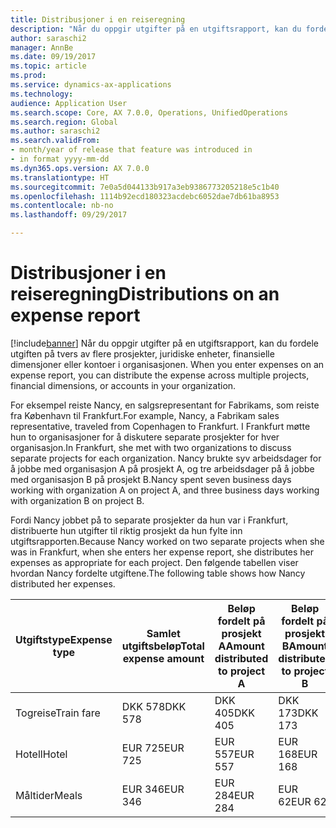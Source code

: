 ```yaml
---
title: Distribusjoner i en reiseregning
description: "Når du oppgir utgifter på en utgiftsrapport, kan du fordele utgiften på tvers av flere prosjekter, juridiske enheter eller kontoer i organisasjonen."
author: saraschi2
manager: AnnBe
ms.date: 09/19/2017
ms.topic: article
ms.prod: 
ms.service: dynamics-ax-applications
ms.technology: 
audience: Application User
ms.search.scope: Core, AX 7.0.0, Operations, UnifiedOperations
ms.search.region: Global
ms.author: saraschi2
ms.search.validFrom:
- month/year of release that feature was introduced in
- in format yyyy-mm-dd
ms.dyn365.ops.version: AX 7.0.0
ms.translationtype: HT
ms.sourcegitcommit: 7e0a5d044133b917a3eb9386773205218e5c1b40
ms.openlocfilehash: 1114b92ecd180323acdebc6052dae7db61ba8953
ms.contentlocale: nb-no
ms.lasthandoff: 09/29/2017

---
```


# <a name="distributions-on-an-expense-report"></a><span data-ttu-id="e7ca2-103">Distribusjoner i en reiseregning</span><span class="sxs-lookup"><span data-stu-id="e7ca2-103">Distributions on an expense report</span></span>

[!include[banner](../includes/banner.md)]<span data-ttu-id="e7ca2-104"> Når du oppgir utgifter på en utgiftsrapport, kan du fordele utgiften på tvers av flere prosjekter, juridiske enheter, finansielle dimensjoner eller kontoer i organisasjonen.</span><span class="sxs-lookup"><span data-stu-id="e7ca2-104"> When you enter expenses on an expense report, you can distribute the expense across multiple projects, financial dimensions, or accounts in your organization.</span></span>

<span data-ttu-id="e7ca2-105">For eksempel reiste Nancy, en salgsrepresentant for Fabrikams, som reiste fra København til Frankfurt.</span><span class="sxs-lookup"><span data-stu-id="e7ca2-105">For example, Nancy, a Fabrikam sales representative, traveled from Copenhagen to Frankfurt.</span></span> <span data-ttu-id="e7ca2-106">I Frankfurt møtte hun to organisasjoner for å diskutere separate prosjekter for hver organisasjon.</span><span class="sxs-lookup"><span data-stu-id="e7ca2-106">In Frankfurt, she met with two organizations to discuss separate projects for each organization.</span></span> <span data-ttu-id="e7ca2-107">Nancy brukte syv arbeidsdager for å jobbe med organisasjon A på prosjekt A, og tre arbeidsdager på å jobbe med organisasjon B på prosjekt B.</span><span class="sxs-lookup"><span data-stu-id="e7ca2-107">Nancy spent seven business days working with organization A on project A, and three business days working with organization B on project B.</span></span>

<span data-ttu-id="e7ca2-108">Fordi Nancy jobbet på to separate prosjekter da hun var i Frankfurt, distribuerte hun utgifter til riktig prosjekt da hun fylte inn utgiftsrapporten.</span><span class="sxs-lookup"><span data-stu-id="e7ca2-108">Because Nancy worked on two separate projects when she was in Frankfurt, when she enters her expense report, she distributes her expenses as appropriate for each project.</span></span> <span data-ttu-id="e7ca2-109">Den følgende tabellen viser hvordan Nancy fordelte utgiftene.</span><span class="sxs-lookup"><span data-stu-id="e7ca2-109">The following table shows how Nancy distributed her expenses.</span></span>

| <span data-ttu-id="e7ca2-110">**Utgiftstype**</span><span class="sxs-lookup"><span data-stu-id="e7ca2-110">**Expense type**</span></span> | <span data-ttu-id="e7ca2-111">**Samlet utgiftsbeløp**</span><span class="sxs-lookup"><span data-stu-id="e7ca2-111">**Total expense amount**</span></span> | <span data-ttu-id="e7ca2-112">**Beløp fordelt på prosjekt A**</span><span class="sxs-lookup"><span data-stu-id="e7ca2-112">**Amount distributed to project A**</span></span> | <span data-ttu-id="e7ca2-113">**Beløp fordelt på prosjekt B**</span><span class="sxs-lookup"><span data-stu-id="e7ca2-113">**Amount distributed to project B**</span></span> |
|------------------|--------------------------|-------------------------------------|-------------------------------------|
| <span data-ttu-id="e7ca2-114">Togreise</span><span class="sxs-lookup"><span data-stu-id="e7ca2-114">Train fare</span></span>       | <span data-ttu-id="e7ca2-115">DKK 578</span><span class="sxs-lookup"><span data-stu-id="e7ca2-115">DKK 578</span></span>                  | <span data-ttu-id="e7ca2-116">DKK 405</span><span class="sxs-lookup"><span data-stu-id="e7ca2-116">DKK 405</span></span>                             | <span data-ttu-id="e7ca2-117">DKK 173</span><span class="sxs-lookup"><span data-stu-id="e7ca2-117">DKK 173</span></span>                             |
| <span data-ttu-id="e7ca2-118">Hotell</span><span class="sxs-lookup"><span data-stu-id="e7ca2-118">Hotel</span></span>            | <span data-ttu-id="e7ca2-119">EUR 725</span><span class="sxs-lookup"><span data-stu-id="e7ca2-119">EUR 725</span></span>                  | <span data-ttu-id="e7ca2-120">EUR 557</span><span class="sxs-lookup"><span data-stu-id="e7ca2-120">EUR 557</span></span>                             | <span data-ttu-id="e7ca2-121">EUR 168</span><span class="sxs-lookup"><span data-stu-id="e7ca2-121">EUR 168</span></span>                             |
| <span data-ttu-id="e7ca2-122">Måltider</span><span class="sxs-lookup"><span data-stu-id="e7ca2-122">Meals</span></span>            | <span data-ttu-id="e7ca2-123">EUR 346</span><span class="sxs-lookup"><span data-stu-id="e7ca2-123">EUR 346</span></span>                  | <span data-ttu-id="e7ca2-124">EUR 284</span><span class="sxs-lookup"><span data-stu-id="e7ca2-124">EUR 284</span></span>                             | <span data-ttu-id="e7ca2-125">EUR 62</span><span class="sxs-lookup"><span data-stu-id="e7ca2-125">EUR 62</span></span>                              |

